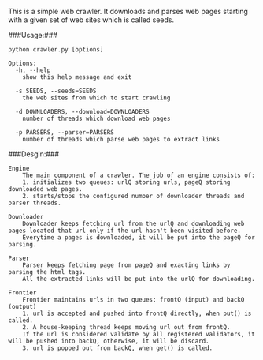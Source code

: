 This is a simple web crawler. It downloads and parses web pages starting with a given set of web sites which is called seeds. 

###Usage:###
	
	python crawler.py [options]
	
	Options:
	  -h, --help
		show this help message and exit

	  -s SEEDS, --seeds=SEEDS
		the web sites from which to start crawling

	  -d DOWNLOADERS, --download=DOWNLOADERS
		number of threads which download web pages

	  -p PARSERS, --parser=PARSERS
		number of threads which parse web pages to extract links

	
###Desgin:###
	
	Engine
		The main component of a crawler. The job of an engine consists of:
		1. initializes two queues: urlQ storing urls, pageQ storing downloaded web pages.
		2. starts/stops the configured number of downloader threads and parser threads.
	
	Downloader
		Downloader keeps fetching url from the urlQ and downloading web pages located that url only if the url hasn't been visited before.
		Everytime a pages is downloaded, it will be put into the pageQ for parsing.
	
	Parser
		Parser keeps fetching page from pageQ and exacting links by parsing the html tags.
		All the extracted links will be put into the urlQ for downloading.
	
	Frontier
		Frontier maintains urls in two queues: frontQ (input) and backQ (output)
		1. url is accepted and pushed into frontQ directly, when put() is called.
		2. A house-keeping thread keeps moving url out from frontQ. 
		If the url is considered validate by all registered validators, it will be pushed into backQ, otherwise, it will be discard.
		3. url is popped out from backQ, when get() is called.
	
